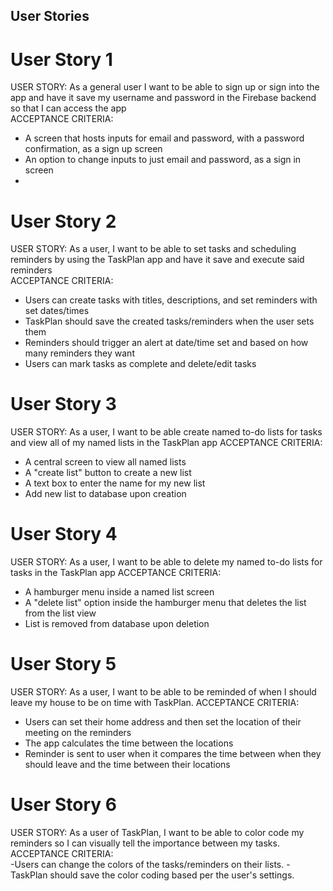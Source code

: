 ## User Stories
# User Story 1
USER STORY:  As a general user I want to be able to sign up or sign into the app and have it save my username and password in the Firebase backend so that I can access the app  
ACCEPTANCE CRITERIA:  
- A screen that hosts inputs for email and password, with a password confirmation, as a sign up screen
- An option to change inputs to just email and password, as a sign in screen
- 

# User Story 2
USER STORY:  As a user, I want to be able to set tasks and scheduling reminders by using the TaskPlan app and have it save and execute said reminders                                                                               
ACCEPTANCE CRITERIA:  
- Users can create tasks with titles, descriptions, and set reminders with set dates/times
- TaskPlan should save the created tasks/reminders when the user sets them
- Reminders should trigger an alert at date/time set and based on how many reminders they want
- Users can mark tasks as complete and delete/edit tasks

# User Story 3
USER STORY: As a user, I want to be able create named to-do lists for tasks and view all of my named lists in the TaskPlan app 
ACCEPTANCE CRITERIA: 
- A central screen to view all named lists
- A "create list" button to create a new list
- A text box to enter the name for my new list
- Add new list to database upon creation

# User Story 4
USER STORY: As a user, I want to be able to delete my named to-do lists for tasks in the TaskPlan app
ACCEPTANCE CRITERIA:  
- A hamburger menu inside a named list screen
- A "delete list" option inside the hamburger menu that deletes the list from the list view
- List is removed from database upon deletion

# User Story 5
USER STORY:  As a user, I want to be able to be reminded of when I should leave my house to be on time with TaskPlan.
ACCEPTANCE CRITERIA:  
- Users can set their home address and then set the location of their meeting on the reminders
- The app calculates the time between the locations
- Reminder is sent to user when it compares the time between when they should leave and the time between their locations

# User Story 6
USER STORY: As a user of TaskPlan, I want to be able to color code my reminders so I can visually tell the importance between my tasks.
ACCEPTANCE CRITERIA:  
-Users can change the colors of the tasks/reminders on their lists.
-TaskPlan should save the color coding based per the user's settings.
